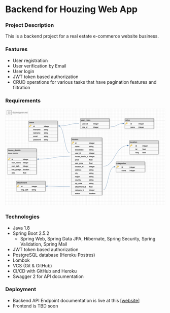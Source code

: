 # Backend for Houzing Web App

### Project Description
This is a backend project for a real estate e-commerce website business. 


### Features
- User registration
- User verification by Email
- User login 
- JWT token based authorization
- CRUD operations for various tasks that have pagination features and filtration


### Requirements
![Entity relationship schema](./db_schema.png)


### Technologies 
- Java 1.8 
- Spring Boot 2.5.2
  - Spring Web, Spring Data JPA, Hibernate, Spring Security, Spring Validation, Spring Mail
- JWT token based authorization
- PostgreSQL database (Heroku Postres)
- Lombok
- VCS (Git & GitHub) 
- CI/CD with GitHub and Heroku
- Swagger 2 for API documentation


### Deployment
- Backend API Endpoint documentation is live at this <a target="_blank" href="http://ec2-3-140-188-131.us-east-2.compute.amazonaws.com:8081/swagger-ui.html">[website]</a>
- Frontend is TBD soon
